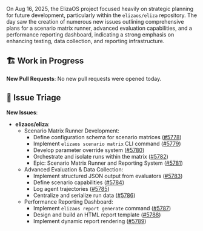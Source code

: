 On Aug 16, 2025, the ElizaOS project focused heavily on strategic planning for future development, particularly within the `elizaos/eliza` repository. The day saw the creation of numerous new issues outlining comprehensive plans for a scenario matrix runner, advanced evaluation capabilities, and a performance reporting dashboard, indicating a strong emphasis on enhancing testing, data collection, and reporting infrastructure.

## 🏗️ Work in Progress
**New Pull Requests**:
No new pull requests were opened today.

## 🐞 Issue Triage
**New Issues**:
*   **elizaos/eliza**:
    *   Scenario Matrix Runner Development:
        *   Define configuration schema for scenario matrices ([#5778](https://github.com/elizaos/eliza/issues/5778))
        *   Implement `elizaos scenario matrix` CLI command ([#5779](https://github.com/elizaos/eliza/issues/5779))
        *   Develop parameter override system ([#5780](https://github.com/elizaos/eliza/issues/5780))
        *   Orchestrate and isolate runs within the matrix ([#5782](https://github.com/elizaos/eliza/issues/5782))
        *   Epic: Scenario Matrix Runner and Reporting System ([#5781](https://github.com/elizaos/eliza/issues/5781))
    *   Advanced Evaluation & Data Collection:
        *   Implement structured JSON output from evaluators ([#5783](https://github.com/elizaos/eliza/issues/5783))
        *   Define scenario capabilities ([#5784](https://github.com/elizaos/eliza/issues/5784))
        *   Log agent trajectories ([#5785](https://github.com/elizaos/eliza/issues/5785))
        *   Centralize and serialize run data ([#5786](https://github.com/elizaos/eliza/issues/5786))
    *   Performance Reporting Dashboard:
        *   Implement `elizaos report generate` command ([#5787](https://github.com/elizaos/eliza/issues/5787))
        *   Design and build an HTML report template ([#5788](https://github.com/elizaos/eliza/issues/5788))
        *   Implement dynamic report rendering ([#5789](https://github.com/elizaos/eliza/issues/5789))